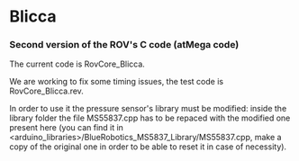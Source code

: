 # Blicca

### Second version of the ROV's C code (atMega code)

The current code is RovCore_Blicca.

We are working to fix some timing issues, the test code is RovCore_Blicca.rev.

In order to use it the pressure sensor's library must be modified: inside the library folder the file MS55837.cpp has to be repaced with the modified one present here (you can find it in <arduino_libraries>/BlueRobotics_MS5837_Library/MS55837.cpp, make a copy of the original one in order to be able to reset it in case of necessity).
